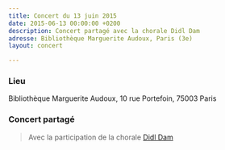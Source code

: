 ```yaml
---
title: Concert du 13 juin 2015
date: 2015-06-13 00:00:00 +0200
description: Concert partagé avec la chorale Didl Dam
adresse: Bibliothèque Marguerite Audoux, Paris (3e)
layout: concert

---
```

### Lieu

Bibliothèque Marguerite Audoux, 10 rue Portefoin, 75003 Paris

### Concert partagé

> Avec la participation de la chorale [Didl Dam](https://www.centre-medem.org/ateliers/didl-dam/ "Didl Dam")